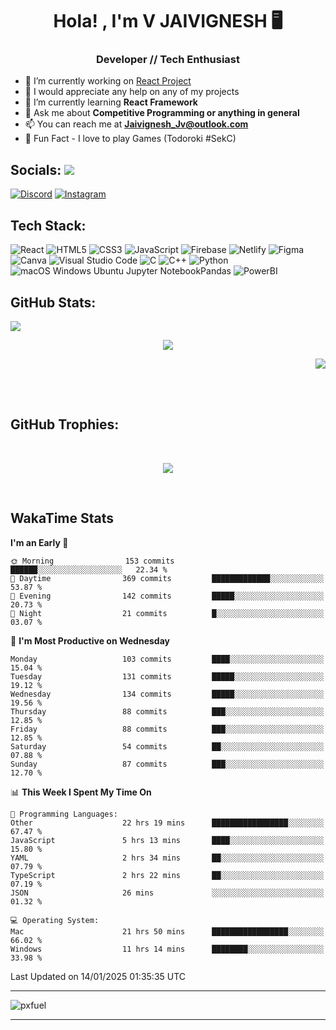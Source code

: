 <h1 align="center">Hola! , I'm V JAIVIGNESH   🖥️ </h1>
<h3 align="center">Developer // Tech Enthusiast </h3>

- 🔭 I’m currently working on [React Project](https://github.com/JaivigneshJv/devrev)
- 🤝 I would appreciate any help on any of my projects
- 🌱 I’m currently learning **React Framework**
- 💬 Ask me about **Competitive Programming or anything in general**
- 📫 You can reach me at **Jaivignesh_Jv@outlook.com** 
- 👾 Fun Fact -  I love to play Games (Todoroki #SekC)


## Socials:  [![](https://visitcount.itsvg.in/api?id=JaivigneshJv&icon=0&color=0)](https://visitcount.itsvg.in)

[![Discord](https://img.shields.io/badge/Discord-%237289DA.svg?logo=discord&logoColor=white)](https://discordapp.com/users/314206734971305984) [![Instagram](https://img.shields.io/badge/Instagram-%23E4405F.svg?logo=Instagram&logoColor=white)](https://instagram.com/jaivignesh_jv_) 


## Tech Stack:

![React](https://img.shields.io/badge/react-%2320232a.svg?style=for-the-badge&logo=react&logoColor=%2361DAFB) ![HTML5](https://img.shields.io/badge/html5-%23E34F26.svg?style=for-the-badge&logo=html5&logoColor=white) ![CSS3](https://img.shields.io/badge/css3-%231572B6.svg?style=for-the-badge&logo=css3&logoColor=white) ![JavaScript](https://img.shields.io/badge/javascript-%23323330.svg?style=for-the-badge&logo=javascript&logoColor=%23F7DF1E) ![Firebase](https://img.shields.io/badge/firebase-%23039BE5.svg?style=for-the-badge&logo=firebase) ![Netlify](https://img.shields.io/badge/netlify-%23000000.svg?style=for-the-badge&logo=netlify&logoColor=#00C7B7)   ![Figma](https://img.shields.io/badge/figma-%23F24E1E.svg?style=for-the-badge&logo=figma&logoColor=white) ![Canva](https://img.shields.io/badge/Canva-%2300C4CC.svg?style=for-the-badge&logo=Canva&logoColor=white)  ![Visual Studio Code](https://img.shields.io/badge/Visual%20Studio%20Code-0078d7.svg?style=for-the-badge&logo=visual-studio-code&logoColor=white) 	![C](https://img.shields.io/badge/c-%2300599C.svg?style=for-the-badge&logo=c&logoColor=white) ![C++](https://img.shields.io/badge/C++-00599C.svg?style=for-the-badge&logo=C++&logoColor=white)	![Python](https://img.shields.io/badge/python-3670A0?style=for-the-badge&logo=python&logoColor=ffdd54) 	![ ![macOS](https://img.shields.io/badge/mac%20os-000000?style=for-the-badge&logo=macos&logoColor=F0F0F0) ![Windows](https://img.shields.io/badge/Windows-0078D6?style=for-the-badge&logo=windows&logoColor=white) ![Ubuntu](https://img.shields.io/badge/Ubuntu-E95420?style=for-the-badge&logo=ubuntu&logoColor=white) ![Jupyter Notebook](https://img.shields.io/badge/jupyter-%23FA0F00.svg?style=for-the-badge&logo=jupyter&logoColor=white)Pandas](https://img.shields.io/badge/pandas-%23150458.svg?style=for-the-badge&logo=pandas&logoColor=white) ![PowerBI](https://img.shields.io/badge/Power%20BI-F2C811.svg?style=for-the-badge&logo=Power-BI&logoColor=black)
## GitHub Stats:   
<p align="left">
    <img src="https://github-readme-stats.vercel.app/api?username=JaivigneshJv&theme=chartreuse-dark&hide_border=true&include_all_commits=true&count_private=true"> 
    <!--chartreuse-dark-->
</p>
<p align="center">
    <img src="https://github-readme-streak-stats.herokuapp.com/?user=JaivigneshJv&theme=chartreuse-dark&hide_border=true"> 
</p>
<p align="right">
    <img src="https://github-readme-stats.vercel.app/api/top-langs/?username=JaivigneshJv&theme=chartreuse-dark&hide_border=true&include_all_commits=true&count_private=false&layout=compact"> 
</p>

</br>
</br>


## GitHub Trophies:

</br>


<p align="center">
<img src="https://github-profile-trophy.vercel.app/?username=JaivigneshJv&theme=nord&no-frame=true&no-bg=&column=8">
</p>
<br>

## WakaTime Stats 
<!--START_SECTION:waka-->
**I'm an Early 🐤** 

```text
🌞 Morning                153 commits         ██████░░░░░░░░░░░░░░░░░░░   22.34 % 
🌆 Daytime                369 commits         █████████████░░░░░░░░░░░░   53.87 % 
🌃 Evening                142 commits         █████░░░░░░░░░░░░░░░░░░░░   20.73 % 
🌙 Night                  21 commits          █░░░░░░░░░░░░░░░░░░░░░░░░   03.07 % 
```
📅 **I'm Most Productive on Wednesday** 

```text
Monday                   103 commits         ████░░░░░░░░░░░░░░░░░░░░░   15.04 % 
Tuesday                  131 commits         █████░░░░░░░░░░░░░░░░░░░░   19.12 % 
Wednesday                134 commits         █████░░░░░░░░░░░░░░░░░░░░   19.56 % 
Thursday                 88 commits          ███░░░░░░░░░░░░░░░░░░░░░░   12.85 % 
Friday                   88 commits          ███░░░░░░░░░░░░░░░░░░░░░░   12.85 % 
Saturday                 54 commits          ██░░░░░░░░░░░░░░░░░░░░░░░   07.88 % 
Sunday                   87 commits          ███░░░░░░░░░░░░░░░░░░░░░░   12.70 % 
```


📊 **This Week I Spent My Time On** 

```text
💬 Programming Languages: 
Other                    22 hrs 19 mins      █████████████████░░░░░░░░   67.47 % 
JavaScript               5 hrs 13 mins       ████░░░░░░░░░░░░░░░░░░░░░   15.80 % 
YAML                     2 hrs 34 mins       ██░░░░░░░░░░░░░░░░░░░░░░░   07.79 % 
TypeScript               2 hrs 22 mins       ██░░░░░░░░░░░░░░░░░░░░░░░   07.19 % 
JSON                     26 mins             ░░░░░░░░░░░░░░░░░░░░░░░░░   01.32 % 

💻 Operating System: 
Mac                      21 hrs 50 mins      █████████████████░░░░░░░░   66.02 % 
Windows                  11 hrs 14 mins      ████████░░░░░░░░░░░░░░░░░   33.98 % 
```


 Last Updated on 14/01/2025 01:35:35 UTC
<!--END_SECTION:waka-->


    
<hr>
    
![pxfuel](https://github.com/JaivigneshJv/JaivigneshJv/assets/71516398/7e0aaf9b-dac3-40dc-862b-142bc73e1d81)

<hr>
<br>






    
    
<!-- created with https://gprm.itsvg.in and modified -->
